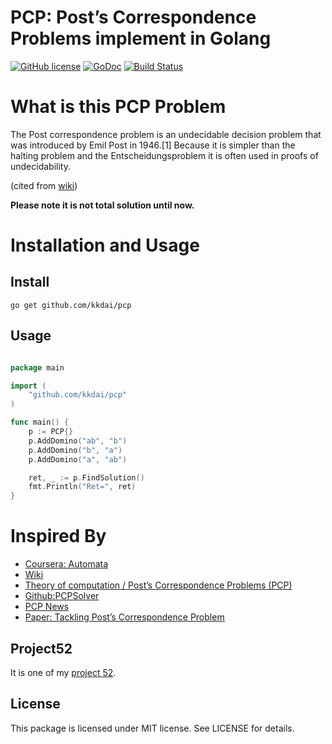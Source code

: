 PCP: Post’s Correspondence Problems implement in Golang
==============

[![GitHub license](https://img.shields.io/badge/license-MIT-blue.svg)](https://raw.githubusercontent.com/kkdai/cyk/master/LICENSE)  [![GoDoc](https://godoc.org/github.com/kkdai/pcp?status.svg)](https://godoc.org/github.com/kkdai/pcp)  [![Build Status](https://travis-ci.org/kkdai/cyk.svg?branch=master)](https://travis-ci.org/kkdai/pcp)


What is this PCP Problem
=============

The Post correspondence problem is an undecidable decision problem that was introduced by Emil Post in 1946.[1] Because it is simpler than the halting problem and the Entscheidungsproblem it is often used in proofs of undecidability.

(cited from [wiki](https://en.wikipedia.org/wiki/Post_correspondence_problem))
 
 
**Please note it is not total solution until now.**

Installation and Usage
=============


Install
---------------

    go get github.com/kkdai/pcp


Usage
---------------



```go

package main

import (
    "github.com/kkdai/pcp"
)

func main() {
	p := PCP{}
	p.AddDomino("ab", "b")
	p.AddDomino("b", "a")
	p.AddDomino("a", "ab")

	ret, _ := p.FindSolution()
	fmt.Println("Ret=", ret)
}

```

Inspired By
=============

- [Coursera: Automata](https://class.coursera.org/automata-004/)
- [Wiki](https://en.wikipedia.org/wiki/Post_correspondence_problem)
- [Theory of computation / Post’s Correspondence Problems (PCP)](http://www.slideshare.net/ThamerAlamery/theory-of-computation-presentation-final)
- [Github:PCPSolver](https://github.com/dcatteeu/PCPSolver)
- [PCP News](https://webdocs.cs.ualberta.ca/~games/PCP/)
- [Paper: Tackling Post’s Correspondence Problem](https://webdocs.cs.ualberta.ca/~games/PCP/paper/CG2002.pdf)

Project52
---------------

It is one of my [project 52](https://github.com/kkdai/project52).


License
---------------

This package is licensed under MIT license. See LICENSE for details.
